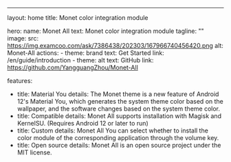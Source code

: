 ---
layout: home
title: Monet color integration module

hero:
  name: Monet All
  text: Monet color integration module
  tagline: ""
  image:
    src: https://img.examcoo.com/ask/7386438/202303/167966740456420.png
    alt: Monet-All
  actions:
    - theme: brand
      text: Get Started
      link: /en/guide/introduction
    - theme: alt
      text: GitHub
      link: https://github.com/YangguangZhou/Monet-All

features:
  - title: Material You
    details: The Monet theme is a new feature of Android 12's Material You, which generates the system theme color based on the wallpaper, and the software changes based on the system theme color.
  - title: Compatible
    details: Monet All supports installation with Magisk and KernelSU. (Requires Android 12 or later to run)
  - title: Custom
    details: Monet All You can select whether to install the color module of the corresponding application through the volume key.
  - title: Open source
    details: Monet All is an open source project under the MIT license.
